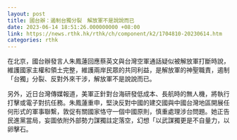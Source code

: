 ```yaml
---
layout: post
title: 國台辦：遏制台獨分裂　解放軍不是說說而已
date: 2023-06-14 18:51:26.000000000 +08:00
link: https://news.rthk.hk/rthk/ch/component/k2/1704810-20230614.htm
categories: rthk
---
```


在北京，國台辦發言人朱鳳蓮回應蔡英文與台灣空軍通話疑似被解放軍打斷時說，維護國家主權和領土完整，維護兩岸民眾的共同利益，是解放軍的神聖職責，遏制「台獨」分裂、反對外來干涉，解放軍不是說說而已。

另外，近日台灣傳媒報道，美軍正針對台海研發低成本、長航時的無人機，將執行打擊或電子對抗任務。朱鳳蓮重申，堅決反對中國的建交國與中國台灣地區開展任何形式的軍事聯繫，敦促有關國家恪守一個中國原則，慎重處理涉台問題。她正告民進黨當局，妄圖依附外部勢力謀獨註定落空，幻想「以武謀獨更是不自量力，以卵擊石。
